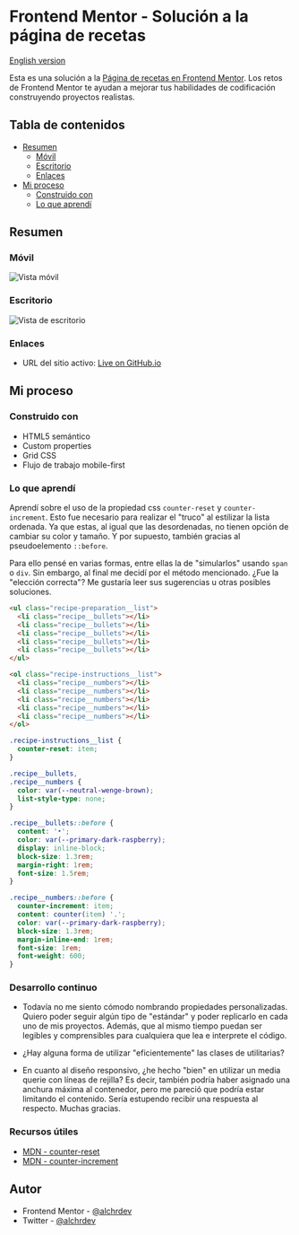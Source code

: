 # Frontend Mentor - Solución a la página de recetas

[English version](README.md)

Esta es una solución a la [Página de recetas en Frontend Mentor](https://www.frontendmentor.io/challenges/recipe-page-KiTsR8QQKm). Los retos de Frontend Mentor te ayudan a mejorar tus habilidades de codificación construyendo proyectos realistas.

## Tabla de contenidos

- [Resumen](#resumen)
  - [Móvil](#móvil)
  - [Escritorio](#escritorio)
  - [Enlaces](#links)
- [Mi proceso](#my-process)
  - [Construido con](#construido-con)
  - [Lo que aprendí](#lo-que-aprendí)

## Resumen

### Móvil

![Vista móvil](./assets/images/recipe-nutrition-mobile.png)

### Escritorio

![Vista de escritorio](./assets/images/recipe-nutrition-desktop.png)

### Enlaces

- URL del sitio activo: [Live on GitHub.io](https://alchrdev.github.io/recipe-page/)

## Mi proceso

### Construido con

- HTML5 semántico
- Custom properties
- Grid CSS
- Flujo de trabajo mobile-first

### Lo que aprendí

Aprendí sobre el uso de la propiedad css `counter-reset` y `counter-increment`. Esto fue necesario para realizar el "truco" al estilizar la lista ordenada. Ya que estas, al igual que las desordenadas, no tienen opción de cambiar su color y tamaño. Y por supuesto, también gracias al pseudoelemento `::before`.

Para ello pensé en varias formas, entre ellas la de "simularlos" usando `span` o `div`. Sin embargo, al final me decidí por el método mencionado. ¿Fue la "elección correcta"? Me gustaría leer sus sugerencias u otras posibles soluciones.

```html
<ul class="recipe-preparation__list">
  <li class="recipe__bullets"></li>
  <li class="recipe__bullets"></li>
  <li class="recipe__bullets"></li>
  <li class="recipe__bullets"></li>
  <li class="recipe__bullets"></li>
</ul>

<ol class="recipe-instructions__list">
  <li class="recipe__numbers"></li>
  <li class="recipe__numbers"></li>
  <li class="recipe__numbers"></li>
  <li class="recipe__numbers"></li>
  <li class="recipe__numbers"></li>
</ol>
```

```css
.recipe-instructions__list {
  counter-reset: item;
}

.recipe__bullets,
.recipe__numbers {
  color: var(--neutral-wenge-brown);
  list-style-type: none;
}

.recipe__bullets::before {
  content: '•';
  color: var(--primary-dark-raspberry);
  display: inline-block;
  block-size: 1.3rem;
  margin-right: 1rem;
  font-size: 1.5rem;
}

.recipe__numbers::before {
  counter-increment: item;
  content: counter(item) '.';
  color: var(--primary-dark-raspberry);
  block-size: 1.3rem;
  margin-inline-end: 1rem;
  font-size: 1rem;
  font-weight: 600;
}
```

### Desarrollo continuo

- Todavía no me siento cómodo nombrando propiedades personalizadas. Quiero poder seguir algún tipo de "estándar" y poder replicarlo en cada uno de mis proyectos. Además, que al mismo tiempo puedan ser legibles y comprensibles para cualquiera que lea e interprete el código.

- ¿Hay alguna forma de utilizar "eficientemente" las clases de utilitarias?

- En cuanto al diseño responsivo, ¿he hecho "bien" en utilizar un media querie con líneas de rejilla? Es decir, también podría haber asignado una anchura máxima al contenedor, pero me pareció que podría estar limitando el contenido. Sería estupendo recibir una respuesta al respecto. Muchas gracias.

### Recursos útiles

- [MDN - counter-reset](https://developer.mozilla.org/en-US/docs/Web/CSS/counter-reset)
- [MDN - counter-increment](https://developer.mozilla.org/en-US/docs/Web/CSS/counter-increment)

## Autor

- Frontend Mentor - [@alchrdev](https://www.frontendmentor.io/profile/alchrdev)
- Twitter - [@alchrdev](https://www.twitter.com/alchrdev)
